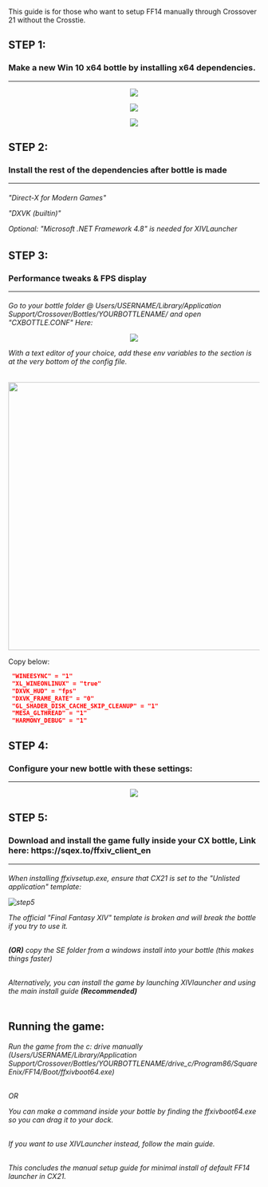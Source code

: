 This guide is for those who want to setup FF14 manually through Crossover 21 without the Crosstie.

<h2>STEP 1:</h2>  
<h3>Make a new Win 10 x64 bottle by installing x64 dependencies.</h3>

------------------------------------------------------------------------------------------------------------

<p align="center"> 
<img src="https://i.imgur.com/Q0yGa3G.png">
<p align="center"> 
<img src="https://i.imgur.com/Kr1cfdh.png">
<p align="center"> 
<img src="https://i.imgur.com/ljIA7V5.png">
</p>


<h2>STEP 2:</h2>  <h3>Install the rest of the dependencies after bottle is made</h3>

------------------------------------------------------------------------------------------------------------
<h6>
"Direct-X for Modern Games" 

"DXVK (builtin)"

Optional: "Microsoft .NET Framework 4.8" is needed for XIVLauncher</h6>


<h2>STEP 3:</h2>  <h3>Performance tweaks & FPS display</h3>

------------------------------------------------------------------------------------------------------------

<h6>Go to your bottle folder @ Users/USERNAME/Library/Application Support/Crossover/Bottles/YOURBOTTLENAME/ and open "CXBOTTLE.CONF" Here:
  
 
  <p align="center"> 
<img src="https://i.imgur.com/1MVxClc.png">
</p>
  
  
 With a text editor of your choice, add these env variables to the section is at the very bottom of the config file. </h6>

<p align="center">
  <img width="530" height="537" src="https://i.imgur.com/wN48oSn.png">
</p>

Copy below:
```json
 "WINEESYNC" = "1"
 "XL_WINEONLINUX" = "true"
 "DXVK_HUD" = "fps"
 "DXVK_FRAME_RATE" = "0"
 "GL_SHADER_DISK_CACHE_SKIP_CLEANUP" = "1"
 "MESA_GLTHREAD" = "1"
 "HARMONY_DEBUG" = "1"
 ```
 
<h2>STEP 4:</h2>  <h3>Configure your new bottle with these settings: </h3>

------------------------------------------------------------------------------------------------------------
<p align="center"> 
<img src="https://i.imgur.com/qZ8UiBK.png">
</p>

<h2>STEP 5:</h2>  <h3>Download and install the game fully inside your CX bottle, Link here: https://sqex.to/ffxiv_client_en  </h3>

------------------------------------------------------------------------------------------------------------

<h6>When installing ffxivsetup.exe, ensure that CX21 is set to the "Unlisted application" template:

![step5](https://i.imgur.com/MTuACnt.png )

The official "Final Fantasy XIV" template is broken and will break the bottle if you try to use it.<br><br>

**(OR)** copy the SE folder from a windows install into your bottle (this makes things faster)<br><br>

Alternatively, you can install the game by launching XIVlauncher and using the main install guide **(Recommended)** <br><br>
  

  
Running the game:
------------------------------------------------------------------------------------------------------------

<h6>Run the game from the c: drive manually (Users/USERNAME/Library/Application Support/Crossover/Bottles/YOURBOTTLENAME/drive_c/Program86/SquareEnix/FF14/Boot/ffxivboot64.exe) <br> <br>
  
  OR

You can make a command inside your bottle by finding the ffxivboot64.exe so you can drag it to your dock.<br><br>

If you want to use XIVLauncher instead, follow the main guide. <br><br>

This concludes the manual setup guide for minimal install of default FF14 launcher in CX21.</h6>
